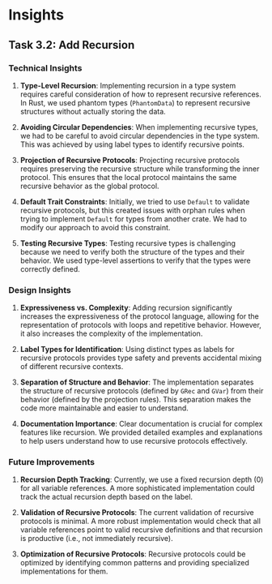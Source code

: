 # Insights

## Task 3.2: Add Recursion

### Technical Insights

1. **Type-Level Recursion**: Implementing recursion in a type system requires careful consideration of how to represent recursive references. In Rust, we used phantom types (`PhantomData`) to represent recursive structures without actually storing the data.

2. **Avoiding Circular Dependencies**: When implementing recursive types, we had to be careful to avoid circular dependencies in the type system. This was achieved by using label types to identify recursive points.

3. **Projection of Recursive Protocols**: Projecting recursive protocols requires preserving the recursive structure while transforming the inner protocol. This ensures that the local protocol maintains the same recursive behavior as the global protocol.

4. **Default Trait Constraints**: Initially, we tried to use `Default` to validate recursive protocols, but this created issues with orphan rules when trying to implement `Default` for types from another crate. We had to modify our approach to avoid this constraint.

5. **Testing Recursive Types**: Testing recursive types is challenging because we need to verify both the structure of the types and their behavior. We used type-level assertions to verify that the types were correctly defined.

### Design Insights

1. **Expressiveness vs. Complexity**: Adding recursion significantly increases the expressiveness of the protocol language, allowing for the representation of protocols with loops and repetitive behavior. However, it also increases the complexity of the implementation.

2. **Label Types for Identification**: Using distinct types as labels for recursive protocols provides type safety and prevents accidental mixing of different recursive contexts.

3. **Separation of Structure and Behavior**: The implementation separates the structure of recursive protocols (defined by `GRec` and `GVar`) from their behavior (defined by the projection rules). This separation makes the code more maintainable and easier to understand.

4. **Documentation Importance**: Clear documentation is crucial for complex features like recursion. We provided detailed examples and explanations to help users understand how to use recursive protocols effectively.

### Future Improvements

1. **Recursion Depth Tracking**: Currently, we use a fixed recursion depth (0) for all variable references. A more sophisticated implementation could track the actual recursion depth based on the label.

2. **Validation of Recursive Protocols**: The current validation of recursive protocols is minimal. A more robust implementation would check that all variable references point to valid recursive definitions and that recursion is productive (i.e., not immediately recursive).

3. **Optimization of Recursive Protocols**: Recursive protocols could be optimized by identifying common patterns and providing specialized implementations for them.